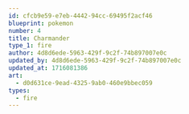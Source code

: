 ```yaml
---
id: cfcb9e59-e7eb-4442-94cc-69495f2acf46
blueprint: pokemon
number: 4
title: Charmander
type_1: fire
author: 4d8d6ede-5963-429f-9c2f-74b897007e0c
updated_by: 4d8d6ede-5963-429f-9c2f-74b897007e0c
updated_at: 1716081386
art:
  - d0d631ce-9ead-4325-9ab0-460e9bbec059
types:
  - fire
---
```

